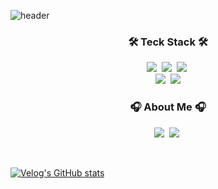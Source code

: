 ![header](https://capsule-render.vercel.app/api?type=waving&color=timeauto&height=200&section=header&text=DongMin%20Kim&fontColor=185a9d&fontSize=80&fontAlign=62&fontAlignY=32&desc=&descSize=25&descAlign=85&descAlignY=50)
<p align="center"></p>
<h3 align="center">🛠 Teck Stack 🛠</h3>
<p align="center">
  <img src="https://img.shields.io/badge/Java-007396?style=flat&logo=Java&logoColor=white"/></a>&nbsp
  <img src="https://img.shields.io/badge/MySQL-4479A1?style=flat&logo=MySQL&logoColor=white"/></a>&nbsp
  <img src="https://img.shields.io/badge/SpringBoot-6DB33F?style=flat&logo=Spring&logoColor=white"/></a>&nbsp
  <br>
  <img src="https://img.shields.io/badge/GitHub-gray?style=flat&logo=GitHub&logoColor=black"/></a>&nbsp
  <img src="https://img.shields.io/badge/Git-blue?style=flat&logo=Git&logoColor=F05032"/></a>
</p>

<h3 align="center"> 🎧 About Me 🎧 </h3>
<p align="center">
  <a href="https://velog.io/@eastminn/posts"><img src="https://img.shields.io/badge/Velog-11B48A?style=flat&logo=Vimeo&logoColor=white&link="https://velog.io/@eastminn/posts"/></a>&nbsp
  <a href="https://www.instagram.com/eastminnn/"><img src="https://img.shields.io/badge/Instagram-E4405F?style=flat-square&logo=Instagram&logoColor=white&link=https://www.instagram.com/woo0_hooo/"/></a>&nbsp


</p>
<br>

[![Velog's GitHub stats](https://velog-readme-stats.vercel.app/api/list?name=eastminn)](https://velog.io/@eastminn)
